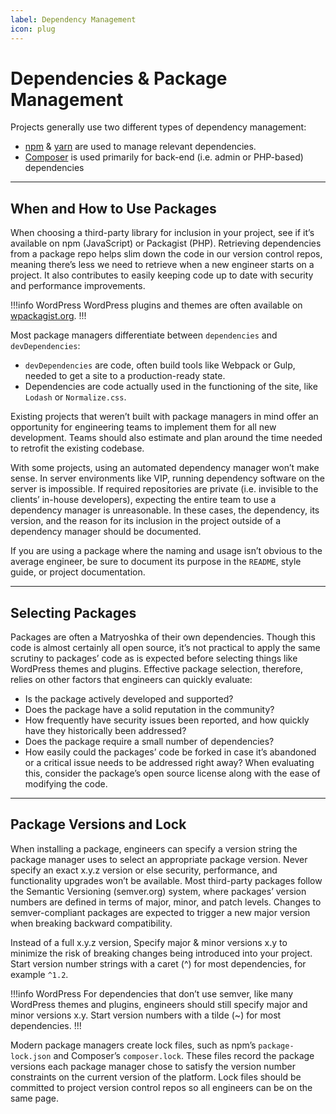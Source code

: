 ```yaml
---
label: Dependency Management
icon: plug
---
```


# Dependencies & Package Management

Projects generally use two different types of dependency management:

- [npm](https://npmjs.org/) & [yarn](https://yarnpkg.com/) are used to manage relevant dependencies.
- [Composer](https://getcomposer.org/) is used primarily for back-end (i.e. admin or PHP-based) dependencies

---

## When and How to Use Packages

When choosing a third-party library for inclusion in your project, see if it’s available on npm (JavaScript) or Packagist (PHP). Retrieving dependencies from a package repo helps slim down the code in our version control repos, meaning there’s less we need to retrieve when a new engineer starts on a project. It also contributes to easily keeping code up to date with security and performance improvements.

!!!info WordPress
WordPress plugins and themes are often available on [wpackagist.org](https://wpackagist.org/).
!!!

Most package managers differentiate between `dependencies` and `devDependencies`:

- `devDependencies` are code, often build tools like Webpack or Gulp, needed to get a site to a production-ready state.
- Dependencies are code actually used in the functioning of the site, like `Lodash` or `Normalize.css`.

Existing projects that weren’t built with package managers in mind offer an opportunity for engineering teams to implement them for all new development. Teams should also estimate and plan around the time needed to retrofit the existing codebase.

With some projects, using an automated dependency manager won’t make sense. In server environments like VIP, running dependency software on the server is impossible. If required repositories are private (i.e. invisible to the clients’ in-house developers), expecting the entire team to use a dependency manager is unreasonable. In these cases, the dependency, its version, and the reason for its inclusion in the project outside of a dependency manager should be documented.

If you are using a package where the naming and usage isn’t obvious to the average engineer, be sure to document its purpose in the `README`, style guide, or project documentation.

---

## Selecting Packages

Packages are often a Matryoshka of their own dependencies. Though this code is almost certainly all open source, it’s not practical to apply the same scrutiny to packages’ code as is expected before selecting things like WordPress themes and plugins. Effective package selection, therefore, relies on other factors that engineers can quickly evaluate:

- Is the package actively developed and supported?
- Does the package have a solid reputation in the community?
- How frequently have security issues been reported, and how quickly have they historically been addressed?
- Does the package require a small number of dependencies?
- How easily could the packages’ code be forked in case it’s abandoned or a critical issue needs to be addressed right away? When evaluating this, consider the package’s open source license along with the ease of modifying the code.

---

## Package Versions and Lock

When installing a package, engineers can specify a version string the package manager uses to select an appropriate package version. Never specify an exact x.y.z version or else security, performance, and functionality upgrades won’t be available. Most third-party packages follow the Semantic Versioning (semver.org) system, where packages’ version numbers are defined in terms of major, minor, and patch levels. Changes to semver-compliant packages are expected to trigger a new major version when breaking backward compatibility.

Instead of a full x.y.z version, Specify major & minor versions x.y to minimize the risk of breaking changes being introduced into your project. Start version number strings with a caret (^) for most dependencies, for example `^1.2`.

!!!info WordPress
For dependencies that don’t use semver, like many WordPress themes and plugins, engineers should still specify major and minor versions x.y. Start version numbers with a tilde (~) for most dependencies.
!!!

Modern package managers create lock files, such as npm’s `package-lock.json` and Composer’s `composer.lock`. These files record the package versions each package manager chose to satisfy the version number constraints on the current version of the platform. Lock files should be committed to project version control repos so all engineers can be on the same page.
